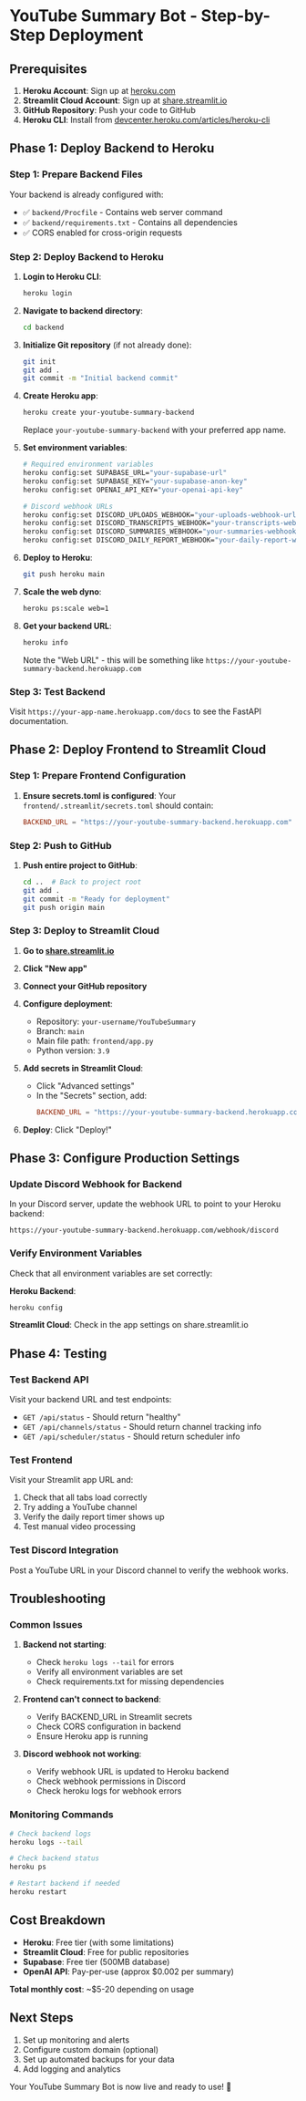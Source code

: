 # YouTube Summary Bot - Step-by-Step Deployment

## Prerequisites

1. **Heroku Account**: Sign up at [heroku.com](https://heroku.com)
2. **Streamlit Cloud Account**: Sign up at [share.streamlit.io](https://share.streamlit.io)
3. **GitHub Repository**: Push your code to GitHub
4. **Heroku CLI**: Install from [devcenter.heroku.com/articles/heroku-cli](https://devcenter.heroku.com/articles/heroku-cli)

## Phase 1: Deploy Backend to Heroku

### Step 1: Prepare Backend Files
Your backend is already configured with:
- ✅ `backend/Procfile` - Contains web server command
- ✅ `backend/requirements.txt` - Contains all dependencies
- ✅ CORS enabled for cross-origin requests

### Step 2: Deploy Backend to Heroku

1. **Login to Heroku CLI**:
   ```bash
   heroku login
   ```

2. **Navigate to backend directory**:
   ```bash
   cd backend
   ```

3. **Initialize Git repository** (if not already done):
   ```bash
   git init
   git add .
   git commit -m "Initial backend commit"
   ```

4. **Create Heroku app**:
   ```bash
   heroku create your-youtube-summary-backend
   ```
   Replace `your-youtube-summary-backend` with your preferred app name.

5. **Set environment variables**:
   ```bash
   # Required environment variables
   heroku config:set SUPABASE_URL="your-supabase-url"
   heroku config:set SUPABASE_KEY="your-supabase-anon-key"
   heroku config:set OPENAI_API_KEY="your-openai-api-key"
   
   # Discord webhook URLs
   heroku config:set DISCORD_UPLOADS_WEBHOOK="your-uploads-webhook-url"
   heroku config:set DISCORD_TRANSCRIPTS_WEBHOOK="your-transcripts-webhook-url"
   heroku config:set DISCORD_SUMMARIES_WEBHOOK="your-summaries-webhook-url"
   heroku config:set DISCORD_DAILY_REPORT_WEBHOOK="your-daily-report-webhook-url"
   ```

6. **Deploy to Heroku**:
   ```bash
   git push heroku main
   ```

7. **Scale the web dyno**:
   ```bash
   heroku ps:scale web=1
   ```

8. **Get your backend URL**:
   ```bash
   heroku info
   ```
   Note the "Web URL" - this will be something like `https://your-youtube-summary-backend.herokuapp.com`

### Step 3: Test Backend
Visit `https://your-app-name.herokuapp.com/docs` to see the FastAPI documentation.

## Phase 2: Deploy Frontend to Streamlit Cloud

### Step 1: Prepare Frontend Configuration

1. **Ensure secrets.toml is configured**:
   Your `frontend/.streamlit/secrets.toml` should contain:
   ```toml
   BACKEND_URL = "https://your-youtube-summary-backend.herokuapp.com"
   ```

### Step 2: Push to GitHub

1. **Push entire project to GitHub**:
   ```bash
   cd ..  # Back to project root
   git add .
   git commit -m "Ready for deployment"
   git push origin main
   ```

### Step 3: Deploy to Streamlit Cloud

1. **Go to [share.streamlit.io](https://share.streamlit.io)**
2. **Click "New app"**
3. **Connect your GitHub repository**
4. **Configure deployment**:
   - Repository: `your-username/YouTubeSummary`
   - Branch: `main`
   - Main file path: `frontend/app.py`
   - Python version: `3.9`

5. **Add secrets in Streamlit Cloud**:
   - Click "Advanced settings"
   - In the "Secrets" section, add:
     ```toml
     BACKEND_URL = "https://your-youtube-summary-backend.herokuapp.com"
     ```

6. **Deploy**: Click "Deploy!"

## Phase 3: Configure Production Settings

### Update Discord Webhook for Backend
In your Discord server, update the webhook URL to point to your Heroku backend:
```
https://your-youtube-summary-backend.herokuapp.com/webhook/discord
```

### Verify Environment Variables
Check that all environment variables are set correctly:

**Heroku Backend**:
```bash
heroku config
```

**Streamlit Cloud**: Check in the app settings on share.streamlit.io

## Phase 4: Testing

### Test Backend API
Visit your backend URL and test endpoints:
- `GET /api/status` - Should return "healthy"
- `GET /api/channels/status` - Should return channel tracking info
- `GET /api/scheduler/status` - Should return scheduler info

### Test Frontend
Visit your Streamlit app URL and:
1. Check that all tabs load correctly
2. Try adding a YouTube channel
3. Verify the daily report timer shows up
4. Test manual video processing

### Test Discord Integration
Post a YouTube URL in your Discord channel to verify the webhook works.

## Troubleshooting

### Common Issues

1. **Backend not starting**:
   - Check `heroku logs --tail` for errors
   - Verify all environment variables are set
   - Check requirements.txt for missing dependencies

2. **Frontend can't connect to backend**:
   - Verify BACKEND_URL in Streamlit secrets
   - Check CORS configuration in backend
   - Ensure Heroku app is running

3. **Discord webhook not working**:
   - Verify webhook URL is updated to Heroku backend
   - Check webhook permissions in Discord
   - Check heroku logs for webhook errors

### Monitoring Commands

```bash
# Check backend logs
heroku logs --tail

# Check backend status
heroku ps

# Restart backend if needed
heroku restart
```

## Cost Breakdown

- **Heroku**: Free tier (with some limitations)
- **Streamlit Cloud**: Free for public repositories
- **Supabase**: Free tier (500MB database)
- **OpenAI API**: Pay-per-use (approx $0.002 per summary)

**Total monthly cost**: ~$5-20 depending on usage

## Next Steps

1. Set up monitoring and alerts
2. Configure custom domain (optional)
3. Set up automated backups for your data
4. Add logging and analytics

Your YouTube Summary Bot is now live and ready to use! 🚀
